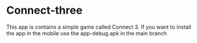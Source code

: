 # Connect-three
This app is contains a simple game called Connect 3.
If you want to install the app in the mobile use the app-debug.apk in the main branch
